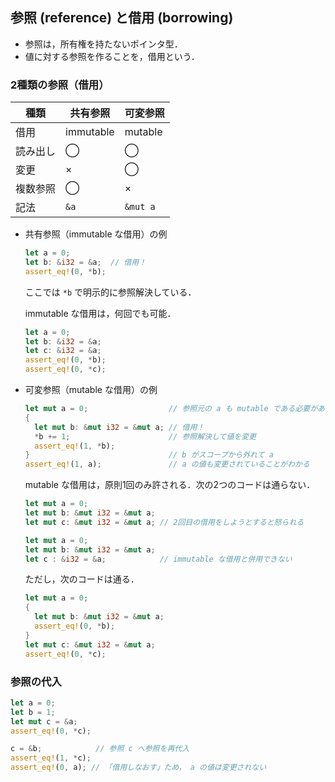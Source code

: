 ## 参照 (reference) と借用 (borrowing)

- 参照は，所有権を持たないポインタ型．
- 値に対する参照を作ることを，借用という．

### 2種類の参照（借用）

|  種類  |共有参照 |可変参照|
|--------|---------|--------|
|  借用  |immutable|mutable |
|読み出し|   ◯    |   ◯   |
|  変更  |   ×    |   ◯   |
|複数参照|   ◯    |   ×   |
|  記法  | `&a`    |`&mut a`|

- 共有参照（immutable な借用）の例

  ```rust
  let a = 0;
  let b: &i32 = &a;  // 借用！
  assert_eq!(0, *b);
  ```

  ここでは `*b` で明示的に参照解決している．

  immutable な借用は，何回でも可能．

  ```rust
  let a = 0;
  let b: &i32 = &a;
  let c: &i32 = &a;
  assert_eq!(0, *b);
  assert_eq!(0, *c);
  ```

- 可変参照（mutable な借用）の例

  ```rust
  let mut a = 0;                  // 参照元の a も mutable である必要がある
  {
    let mut b: &mut i32 = &mut a; // 借用！
    *b += 1;                      // 参照解決して値を変更
    assert_eq!(1, *b);
  }                               // b がスコープから外れて a 
  assert_eq!(1, a);               // a の値も変更されていることがわかる
  ```

  mutable な借用は，原則1回のみ許される．次の2つのコードは通らない．

  ```rust
  let mut a = 0;
  let mut b: &mut i32 = &mut a;
  let mut c: &mut i32 = &mut a; // 2回目の借用をしようとすると怒られる
  ```

  ```rust
  let mut a = 0;
  let mut b: &mut i32 = &mut a;
  let c : &i32 = &a;            // immutable な借用と併用できない
  ```

  ただし，次のコードは通る．

  ```rust
  let mut a = 0;
  {
    let mut b: &mut i32 = &mut a;
    assert_eq!(0, *b);
  }
  let mut c: &mut i32 = &mut a;
  assert_eq!(0, *c);
  ```

### 参照の代入

```rust
let a = 0;
let b = 1;
let mut c = &a;
assert_eq!(0, *c);

c = &b;            // 参照 c へ参照を再代入
assert_eq!(1, *c);
assert_eq!(0, a); // 「借用しなおす」ため， a の値は変更されない
```
